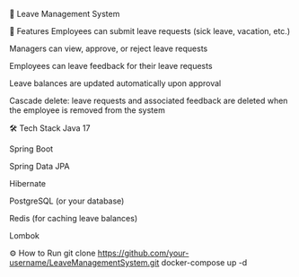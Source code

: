 🛑 Leave Management System

🚀 Features
Employees can submit leave requests (sick leave, vacation, etc.)

Managers can view, approve, or reject leave requests

Employees can leave feedback for their leave requests

Leave balances are updated automatically upon approval

Cascade delete: leave requests and associated feedback are deleted when the employee is removed from the system

🛠️ Tech Stack
Java 17

Spring Boot

Spring Data JPA

Hibernate

PostgreSQL (or your database)

Redis (for caching leave balances)

Lombok


⚙️ How to Run
git clone https://github.com/your-username/LeaveManagementSystem.git
docker-compose up -d

